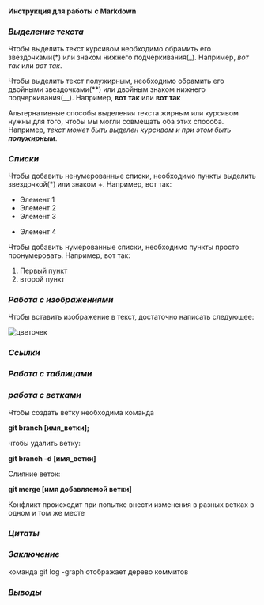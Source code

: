 #### **Инструкция для работы с Markdown**
### _Выделение текста_
Чтобы выделить текст курсивом необходимо обрамить его звездочками(*) или знаком нижнего подчеркивания(_). Например, *вот так* или _вот так_.

Чтобы выделить текст полужирным, необходимо обрамить его двойными звездочками(**) или двойным знаком нижнего подчеркивания(__). Например, **вот так** или __вот так__

Альтернативные способы выделения текста жирным или курсивом нужны для того, чтобы мы могли совмещать оба этих способа. Например, _текст может быть выделен курсивом и при этом быть **полужирным**_.
### _Списки_

Чтобы добавить ненумерованные списки, необходимо пункты выделить звездочкой(*) или знаком +. Например, вот так:
* Элемент 1
* Элемент 2
* Элемент 3
+ Элемент 4

Чтобы добавить нумерованные списки, необходимо пункты просто пронумеровать. Например, вот так:
1. Первый пункт
2. второй пункт
### _Работа с изображениями_
Чтобы вставить изображение в текст, достаточно написать следующее:

![цветочек](Chrysanthemum.jpg)
### _Ссылки_
### _Работа с таблицами_
### _работа с ветками_
Чтобы создать ветку необходима команда

**git branch [имя_ветки];**

чтобы удалить ветку:

**git branch -d [имя_ветки]**

Слияние веток:

**git merge [имя добавляемой ветки]**

Конфликт происходит при попытке внести изменения в разных ветках в одном и том же месте

### _Цитаты_
### _Заключение_
команда git log -graph отображает дерево коммитов
### _Выводы_